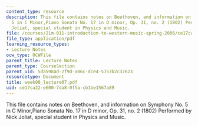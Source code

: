 ```yaml
---
content_type: resource
description: This file contains notes on Beethoven, and information on Symphony No.
  5 in C Minor,Piano Sonata No. 17 in D minor, Op. 31, no. 2 (1802) Performed by Nick
  Joliat, special student in Physics and Music.
file: /courses/21m-011-introduction-to-western-music-spring-2006/ce17ca22e6007da80f5acb1be1567a89_week08_lecture07.pdf
file_type: application/pdf
learning_resource_types:
- Lecture Notes
ocw_type: OCWFile
parent_title: Lecture Notes
parent_type: CourseSection
parent_uid: 5da598ad-2f9d-a06c-dce4-5757b2c37623
resourcetype: Document
title: week08_lecture07.pdf
uid: ce17ca22-e600-7da8-0f5a-cb1be1567a89
---
```

This file contains notes on Beethoven, and information on Symphony No. 5 in C Minor,Piano Sonata No. 17 in D minor, Op. 31, no. 2 (1802) Performed by Nick Joliat, special student in Physics and Music.

